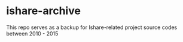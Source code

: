 # ishare-archive
This repo serves as a backup for Ishare-related project source codes between 2010 - 2015
